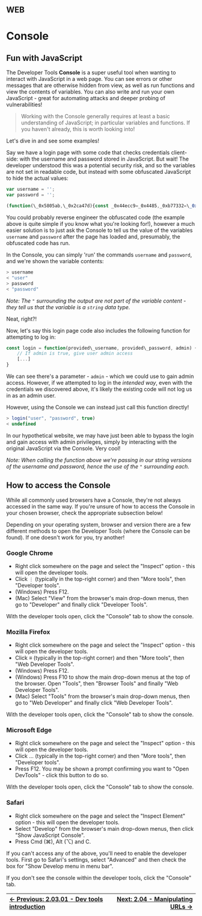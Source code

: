 ## WEB

# Console

## Fun with JavaScript

The Developer Tools **Console** is a super useful tool
when wanting to interact with JavaScript in a web page. You can see
errors or other messages that are otherwise hidden from view, as well as
 run functions and view the contents of variables. You can also write
and run your own JavaScript - great for automating attacks and deeper
probing of vulnerabilities!

> Working with the Console generally requires at least a basic
> understanding of JavaScript; in particular variables and functions. If
> you haven't already, this is worth looking into!

Let's dive in and see some examples!

Say we have a login page with some code that checks credentials
client-side: with the username and password stored in JavaScript. But
wait! The developer understood this was a potential security risk, and
so the variables are not set in readable code, but instead with some
obfuscated JavaScript to hide the actual values:

```js
var username = '';
var password = '';

(function(\_0x5805ab,\_0x2ca47d){const _0x44ecc9=_0x4485,_0xb77332=\_0x5805ab();while(!![]){try{const _0x397f62=-parseInt(\_0x44ecc9(0xc4))/0x1+parseInt(\_0x44ecc9(0xc5))/0x2*(parseInt(\_0x44ecc9(0xc7))/0x3)+parseInt(\_0x44ecc9(0xc2))/0x4+parseInt(\_0x44ecc9(0xc0))/0x5+parseInt(\_0x44ecc9(0xc3))/0x6+parseInt(\_0x44ecc9(0xbf))/0x7*(-parseInt(\_0x44ecc9(0xc1))/0x8)+-parseInt(\_0x44ecc9(0xc6))/0x9;if(_0x397f62===_0x2ca47d)break;else _0xb77332['push'](_0xb77332['shift']());}catch(_0xcec07a){_0xb77332['push'](_0xb77332['shift']());}}}(_0xdddf,0xe3e12));function \_0xdddf(){const _0x26993e=['629973TmCCsH','2217327BvKgCP','58639dGMTxh','1064490BVJJlE','664lfYPXU','3532608uRXmQw','5648070eQHrpp','1077822YrBWIx','2qUBwcR'];_0xdddf=function(){return _0x26993e;};return \_0xdddf();}function creds(){let _0x146a9c='us',_0xefbe62='er',_0xf5479='pa',_0x2433ee='ss',_0xf23932='wo',_0x606498='rd';username=_0x146a9c+_0xefbe62,password=_0xf5479+_0x2433ee+_0xf23932+_0x606498;}function \_0x4485(\_0x8cd0c1,\_0x91ede){const _0xdddf75=\_0xdddf();return _0x4485=function(\_0x44850f,\_0x790c90){_0x44850f=_0x44850f-0xbf;let _0x9dde75=_0xdddf75[_0x44850f];return _0x9dde75;},\_0x4485(_0x8cd0c1,_0x91ede);}creds();
```

You could probably reverse engineer the obfuscated code (the example
above is quite simple if you know what you're looking for!), however a
much easier solution is to just ask the Console to tell us the value of
the variables `username` and `password` after the page has loaded and, presumably, the obfuscated code has run.

In the Console, you can simply 'run' the commands `username` and `password`, and we're shown the variable contents:

```js
> username
< "user"
> password
< "password"
```

*Note: The `"` surrounding the output are not part of the variable content - they tell us that the variable is a `string` data type.*

Neat, right?!

Now, let's say this login page code also includes the following function for attempting to log in:

```js
const login = function(provided\_username, provided\_password, admin) {
    // If admin is true, give user admin access
    [...]
}
```

We can see there's a parameter - `admin` - which we could use to gain admin access. However, if we attempted to log in the *intended way*, even with the credentials we discovered above, it's likely the existing code will not log us in as an admin user.

However, using the Console we can instead just call this function directly!

```js
> login("user", "password", true)
< undefined
```

In our hypothetical website, we may have just been able to bypass the
 login and gain access with admin privileges, simply by interacting with
 the original JavaScript via the Console. Very cool!

*Note: When calling the function above we're passing in our string versions of the username and password, hence the use of the `"` surrounding each.*

## How to access the Console

While all commonly used browsers have a Console, they're not always
accessed in the same way. If you're unsure of how to access the Console
in your chosen browser, check the appropriate subsection below!

Depending on your operating system, browser and version there are a
few different methods to open the Developer Tools (where the Console can
 be found). If one doesn't work for you, try another!

### Google Chrome

* Right click somewhere on the page and select the "Inspect" option - this will open the developer tools.
* Click `⋮` (typically in the top-right corner) and then "More tools", then "Developer tools".
* (Windows) Press F12.
* (Mac) Select "View" from the browser's main drop-down menus, then go to "Developer" and finally click "Developer Tools".

With the developer tools open, click the "Console" tab to show the console.

### Mozilla Firefox

* Right click somewhere on the page and select the "Inspect" option - this will open the developer tools.
* Click ≡ (typically in the top-right corner) and then "More tools", then "Web Developer Tools".
* (Windows) Press F12.
* (Windows) Press F10 to show the main drop-down menus at the top of
the browser. Open "Tools", then "Browser Tools" and finally "Web
Developer Tools".
* (Mac) Select "Tools" from the browser's main drop-down menus, then go
 to "Web Developer" and finally click "Web Developer Tools".

With the developer tools open, click the "Console" tab to show the console.

### Microsoft Edge

* Right click somewhere on the page and select the "Inspect" option - this will open the developer tools.
* Click … (typically in the top-right corner) and then "More tools", then "Developer tools".
* Press F12. You may be shown a prompt confirming you want to "Open DevTools" - click this button to do so.

With the developer tools open, click the "Console" tab to show the console.

### Safari

* Right click somewhere on the page and select the "Inspect Element" option - this will open the developer tools.
* Select "Develop" from the browser's main drop-down menus, then click "Show JavaScript Console".
* Press Cmd (⌘), Alt (⌥) and C.

If you can't access any of the above, you'll need to enable the
developer tools. First go to Safari's settings, select "Advanced" and
then check the box for "Show Develop menu in menu bar".

If you don't see the console within the developer tools, click the "Console" tab.

<div align="center">

[← Previous: 2.03.01 - Dev tools introduction](DevToolsIntroduction2.3.1.md) | [Next: 2.04 - Manipulating URLs →](ManipulatingUrls2.4.md)
:-|-:
